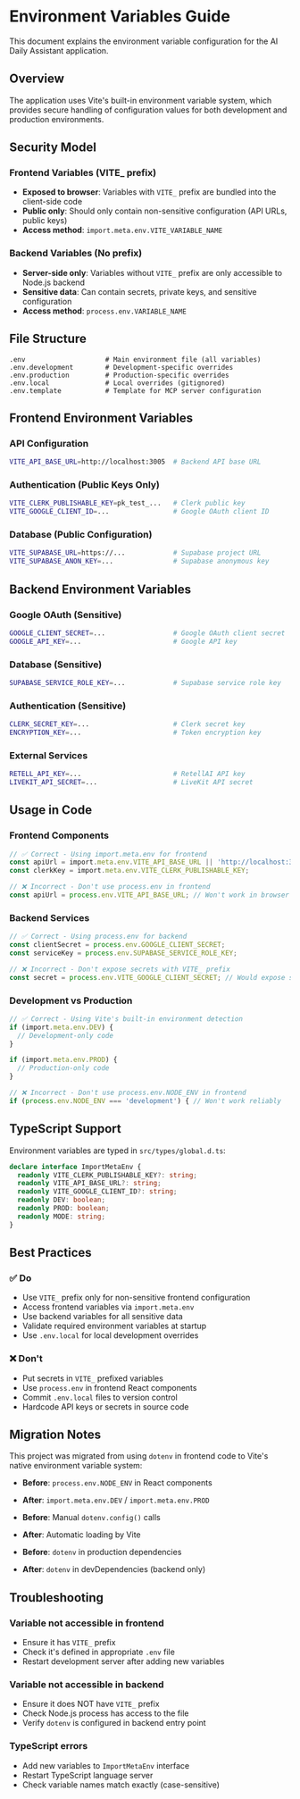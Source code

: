 # Environment Variables Guide

This document explains the environment variable configuration for the AI Daily Assistant application.

## Overview

The application uses Vite's built-in environment variable system, which provides secure handling of configuration values for both development and production environments.

## Security Model

### Frontend Variables (VITE_ prefix)
- **Exposed to browser**: Variables with `VITE_` prefix are bundled into the client-side code
- **Public only**: Should only contain non-sensitive configuration (API URLs, public keys)
- **Access method**: `import.meta.env.VITE_VARIABLE_NAME`

### Backend Variables (No prefix)
- **Server-side only**: Variables without `VITE_` prefix are only accessible to Node.js backend
- **Sensitive data**: Can contain secrets, private keys, and sensitive configuration
- **Access method**: `process.env.VARIABLE_NAME`

## File Structure

```
.env                    # Main environment file (all variables)
.env.development        # Development-specific overrides
.env.production         # Production-specific overrides
.env.local              # Local overrides (gitignored)
.env.template           # Template for MCP server configuration
```

## Frontend Environment Variables

### API Configuration
```bash
VITE_API_BASE_URL=http://localhost:3005  # Backend API base URL
```

### Authentication (Public Keys Only)
```bash
VITE_CLERK_PUBLISHABLE_KEY=pk_test_...   # Clerk public key
VITE_GOOGLE_CLIENT_ID=...                # Google OAuth client ID
```

### Database (Public Configuration)
```bash
VITE_SUPABASE_URL=https://...            # Supabase project URL
VITE_SUPABASE_ANON_KEY=...               # Supabase anonymous key
```

## Backend Environment Variables

### Google OAuth (Sensitive)
```bash
GOOGLE_CLIENT_SECRET=...                 # Google OAuth client secret
GOOGLE_API_KEY=...                       # Google API key
```

### Database (Sensitive)
```bash
SUPABASE_SERVICE_ROLE_KEY=...            # Supabase service role key
```

### Authentication (Sensitive)
```bash
CLERK_SECRET_KEY=...                     # Clerk secret key
ENCRYPTION_KEY=...                       # Token encryption key
```

### External Services
```bash
RETELL_API_KEY=...                       # RetellAI API key
LIVEKIT_API_SECRET=...                   # LiveKit API secret
```

## Usage in Code

### Frontend Components
```typescript
// ✅ Correct - Using import.meta.env for frontend
const apiUrl = import.meta.env.VITE_API_BASE_URL || 'http://localhost:3005';
const clerkKey = import.meta.env.VITE_CLERK_PUBLISHABLE_KEY;

// ❌ Incorrect - Don't use process.env in frontend
const apiUrl = process.env.VITE_API_BASE_URL; // Won't work in browser
```

### Backend Services
```javascript
// ✅ Correct - Using process.env for backend
const clientSecret = process.env.GOOGLE_CLIENT_SECRET;
const serviceKey = process.env.SUPABASE_SERVICE_ROLE_KEY;

// ❌ Incorrect - Don't expose secrets with VITE_ prefix
const secret = process.env.VITE_GOOGLE_CLIENT_SECRET; // Would expose secret!
```

### Development vs Production
```typescript
// ✅ Correct - Using Vite's built-in environment detection
if (import.meta.env.DEV) {
  // Development-only code
}

if (import.meta.env.PROD) {
  // Production-only code
}

// ❌ Incorrect - Don't use process.env.NODE_ENV in frontend
if (process.env.NODE_ENV === 'development') { // Won't work reliably
```

## TypeScript Support

Environment variables are typed in `src/types/global.d.ts`:

```typescript
declare interface ImportMetaEnv {
  readonly VITE_CLERK_PUBLISHABLE_KEY?: string;
  readonly VITE_API_BASE_URL?: string;
  readonly VITE_GOOGLE_CLIENT_ID?: string;
  readonly DEV: boolean;
  readonly PROD: boolean;
  readonly MODE: string;
}
```

## Best Practices

### ✅ Do
- Use `VITE_` prefix only for non-sensitive frontend configuration
- Access frontend variables via `import.meta.env`
- Use backend variables for all sensitive data
- Validate required environment variables at startup
- Use `.env.local` for local development overrides

### ❌ Don't
- Put secrets in `VITE_` prefixed variables
- Use `process.env` in frontend React components
- Commit `.env.local` files to version control
- Hardcode API keys or secrets in source code

## Migration Notes

This project was migrated from using `dotenv` in frontend code to Vite's native environment variable system:

- **Before**: `process.env.NODE_ENV` in React components
- **After**: `import.meta.env.DEV` / `import.meta.env.PROD`

- **Before**: Manual `dotenv.config()` calls
- **After**: Automatic loading by Vite

- **Before**: `dotenv` in production dependencies
- **After**: `dotenv` in devDependencies (backend only)

## Troubleshooting

### Variable not accessible in frontend
- Ensure it has `VITE_` prefix
- Check it's defined in appropriate `.env` file
- Restart development server after adding new variables

### Variable not accessible in backend
- Ensure it does NOT have `VITE_` prefix
- Check Node.js process has access to the file
- Verify `dotenv` is configured in backend entry point

### TypeScript errors
- Add new variables to `ImportMetaEnv` interface
- Restart TypeScript language server
- Check variable names match exactly (case-sensitive)
